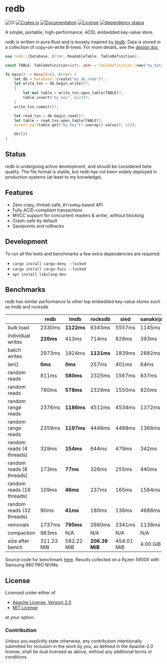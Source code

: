 # redb

![CI](https://github.com/cberner/redb/actions/workflows/ci.yml/badge.svg)
[![Crates.io](https://img.shields.io/crates/v/redb.svg)](https://crates.io/crates/redb)
[![Documentation](https://docs.rs/redb/badge.svg)](https://docs.rs/redb)
[![License](https://img.shields.io/crates/l/redb)](https://crates.io/crates/redb)
[![dependency status](https://deps.rs/repo/github/cberner/redb/status.svg)](https://deps.rs/repo/github/cberner/redb)

A simple, portable, high-performance, ACID, embedded key-value store.

redb is written in pure Rust and is loosely inspired by [lmdb](http://www.lmdb.tech/doc/). Data is stored in a collection
of copy-on-write B-trees. For more details, see the [design doc](docs/design.md)

```rust
use redb::{Database, Error, ReadableTable, TableDefinition};

const TABLE: TableDefinition<&str, u64> = TableDefinition::new("my_data");

fn main() -> Result<(), Error> {
    let db = Database::create("my_db.redb")?;
    let write_txn = db.begin_write()?;
    {
        let mut table = write_txn.open_table(TABLE)?;
        table.insert("my_key", &123)?;
    }
    write_txn.commit()?;

    let read_txn = db.begin_read()?;
    let table = read_txn.open_table(TABLE)?;
    assert_eq!(table.get("my_key")?.unwrap().value(), 123);

    Ok(())
}
```

## Status
redb is undergoing active development, and should be considered beta quality. The file format is stable,
but redb has not been widely deployed in production systems (at least to my knowledge).

## Features
* Zero-copy, thread-safe, `BTreeMap` based API
* Fully ACID-compliant transactions
* MVCC support for concurrent readers & writer, without blocking
* Crash-safe by default
* Savepoints and rollbacks

## Development
To run all the tests and benchmarks a few extra dependencies are required:
* `cargo install cargo-deny --locked`
* `cargo install cargo-fuzz --locked`
* `apt install libclang-dev`

## Benchmarks
redb has similar performance to other top embedded key-value stores such as lmdb and rocksdb

|                           | redb       | lmdb       | rocksdb        | sled       | sanakirja |
|---------------------------|------------|------------|----------------|------------|-----------|
| bulk load                 | 2330ms     | **1122ms** | 6343ms         | 5557ms     | 1145ms    |
| individual writes         | **226ms**  | 413ms      | 714ms          | 828ms      | 393ms     |
| batch writes              | 2973ms     | 1924ms     | **1131ms**     | 1839ms     | 2882ms    |
| len()                     | **0ms**    | **0ms**    | 257ms          | 401ms      | 64ms      |
| random reads              | 811ms      | **580ms**  | 2325ms         | 1567ms     | 837ms     |
| random reads              | 780ms      | **578ms**  | 2329ms         | 1550ms     | 820ms     |
| random range reads        | 2376ms     | **1186ms** | 4512ms         | 4534ms     | 1372ms    |
| random range reads        | 2359ms     | **1197ms** | 4448ms         | 4488ms     | 1366ms    |
| random reads (4 threads)  | 329ms      | **154ms**  | 644ms          | 479ms      | 342ms     |
| random reads (8 threads)  | 173ms      | **77ms**   | 326ms          | 255ms      | 440ms     |
| random reads (16 threads) | 109ms      | **46ms**   | 237ms          | 165ms      | 1584ms    |
| random reads (32 threads) | 90ms       | **41ms**   | 180ms          | 136ms      | 4686ms    |
| removals                  | 1737ms     | **795ms**  | 2660ms         | 2341ms     | 1138ms    |
| compaction                | 963ms      | N/A        | N/A            | N/A        | N/A       |
| size after bench          | 311.23 MiB | 582.22 MiB | **206.39 MiB** | 454.01 MiB | 4.00 GiB  |

Source code for benchmark [here](./benches/lmdb_benchmark.rs). Results collected on a Ryzen 5900X with Samsung 980 PRO NVMe.

## License

Licensed under either of

* [Apache License, Version 2.0](LICENSE-APACHE)
* [MIT License](LICENSE-MIT)

at your option.

### Contribution

Unless you explicitly state otherwise, any contribution intentionally
submitted for inclusion in the work by you, as defined in the Apache-2.0
license, shall be dual licensed as above, without any additional terms or
conditions.
